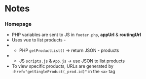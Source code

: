 # Notes

### Homepage

- PHP variables are sent to JS in `footer.php`, **appUrl** & **routingUrl**
- Uses vue to list products - 
- - PHP `getProductList()` -> return JSON - products
- - JS `scripts.js` & `App.js` -> use JSON to list products
- To view specific products, URLs are generated by `:href="getSingleProduct(_prod.id)"` in the `<a>` tag

